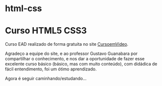 # html-css
 <h1>Curso HTML5 CSS3</h1>
 <p>Curso EAD realizado de forma gratuita no site <a href="https://cursoemvideo.com"  target="_blank">CursoemVideo</a>.</p>
 <p>Agradeço a equipe do site, e ao professor Gustavo Guanabara por compartilhar o conhecimento, e nos dar a oportunidade de fazer esse excelente curso básico (básico, mas com muito conteúdo), com didádica de fácil entendimento, foi um ótimo aprendizado.</p>
 <p>Agora é seguir caminhando/estudando...</p>